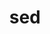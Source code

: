---
title: "sed"
layout: cache
categories: [package, develop]
meta: {"compilers": ["apple-clang@16.0.0", "gcc@10.2.1", "gcc@10.3.0", "gcc@10.5.0", "gcc@11.1.0", "gcc@11.4.0", "gcc@12.4.0", "gcc@13.3.0", "gcc@7.5.0", "gcc@9.4.0", "intel-oneapi-compilers@2024.1.0", "intel-oneapi-compilers@2025.1.0"], "num_specs": 26, "num_specs_by_stack": {"aws-pcluster-neoverse_v1": 2, "aws-pcluster-x86_64_v4": 4, "data-vis-sdk": 2, "developer-tools-aarch64-linux-gnu": 2, "developer-tools-darwin": 2, "developer-tools-manylinux2014": 1, "developer-tools-x86_64_v3-linux-gnu": 2, "e4s": 2, "e4s-cray-sles": 1, "e4s-neoverse-v2": 2, "e4s-neoverse_v1": 1, "e4s-oneapi": 2, "e4s-power": 1, "e4s-rocm-external": 2, "hep": 2, "radiuss": 2, "root": 26}, "oss": ["amzn2", "centos7", "rhel8", "sequoia", "sle_hpc15", "ubuntu18.04", "ubuntu20.04", "ubuntu22.04"], "platforms": ["darwin", "linux"], "stacks": ["aws-pcluster-neoverse_v1", "aws-pcluster-x86_64_v4", "data-vis-sdk", "developer-tools-aarch64-linux-gnu", "developer-tools-darwin", "developer-tools-manylinux2014", "developer-tools-x86_64_v3-linux-gnu", "e4s", "e4s-cray-sles", "e4s-neoverse-v2", "e4s-neoverse_v1", "e4s-oneapi", "e4s-power", "e4s-rocm-external", "hep", "radiuss", "root"], "targets": ["aarch64", "neoverse_v1", "neoverse_v2", "ppc64le", "x86_64_v3", "x86_64_v4"], "versions": ["4.9"]}
spec_details: [{"compiler": "gcc@9.4.0", "hash": "2nfdts6376fumj6x573aretucfz7q7i3", "os": "ubuntu20.04", "platform": "linux", "size": "-", "stacks": ["e4s-power", "root"], "target": "ppc64le", "variants": ["build_system=autotools"], "versions": ["4.9"]}, {"compiler": "intel-oneapi-compilers@2025.1.0", "hash": "3j2whnqntr2nk5nd7jp3rw3wc4uedeth", "os": "ubuntu22.04", "platform": "linux", "size": "-", "stacks": ["e4s-oneapi", "root"], "target": "x86_64_v3", "variants": ["build_system=autotools"], "versions": ["4.9"]}, {"compiler": "intel-oneapi-compilers@2024.1.0", "hash": "4kvk7ilmoffcxec3bl2gooyfulneskcp", "os": "amzn2", "platform": "linux", "size": "-", "stacks": ["aws-pcluster-x86_64_v4", "root"], "target": "x86_64_v4", "variants": ["build_system=autotools"], "versions": ["4.9"]}, {"compiler": "apple-clang@16.0.0", "hash": "53a7qte4brckmzyegvfeammxaazinfvu", "os": "sequoia", "platform": "darwin", "size": "-", "stacks": ["developer-tools-darwin", "root"], "target": "aarch64", "variants": ["build_system=autotools"], "versions": ["4.9"]}, {"compiler": "gcc@10.2.1", "hash": "6awoqwx2akooaxlvcx55ox64nhw7rmnn", "os": "centos7", "platform": "linux", "size": "-", "stacks": ["developer-tools-manylinux2014", "root"], "target": "x86_64_v3", "variants": ["build_system=autotools"], "versions": ["4.9"]}, {"compiler": "gcc@10.5.0", "hash": "agzxdttnmcn3rrqovx2k7hzte2px4y3o", "os": "centos7", "platform": "linux", "size": "-", "stacks": ["developer-tools-x86_64_v3-linux-gnu", "root"], "target": "x86_64_v3", "variants": ["build_system=autotools"], "versions": ["4.9"]}, {"compiler": "gcc@11.4.0", "hash": "c3xah5nstc3l2ohqgw2lxsm24rafz7rl", "os": "ubuntu22.04", "platform": "linux", "size": "-", "stacks": ["e4s", "e4s-rocm-external", "hep", "root"], "target": "x86_64_v3", "variants": ["build_system=autotools"], "versions": ["4.9"]}, {"compiler": "intel-oneapi-compilers@2024.1.0", "hash": "dauc6q24ihm2bbq6vhkocqaocfizn3vp", "os": "amzn2", "platform": "linux", "size": "-", "stacks": ["aws-pcluster-x86_64_v4", "root"], "target": "x86_64_v4", "variants": ["build_system=autotools"], "versions": ["4.9"]}, {"compiler": "gcc@7.5.0", "hash": "ergc3ouwvx744lkjxxekoodyvjtitose", "os": "ubuntu18.04", "platform": "linux", "size": "-", "stacks": ["radiuss", "root"], "target": "x86_64_v3", "variants": ["build_system=autotools"], "versions": ["4.9"]}, {"compiler": "intel-oneapi-compilers@2024.1.0", "hash": "fpgeombqc5ankdc34nfs6eq3qtjfz3vg", "os": "amzn2", "platform": "linux", "size": "-", "stacks": ["aws-pcluster-x86_64_v4", "root"], "target": "x86_64_v4", "variants": ["build_system=autotools"], "versions": ["4.9"]}, {"compiler": "apple-clang@16.0.0", "hash": "fr5jqc4avoofwdygysdtc3n7rr5a64ez", "os": "sequoia", "platform": "darwin", "size": "-", "stacks": ["developer-tools-darwin", "root"], "target": "aarch64", "variants": ["build_system=autotools"], "versions": ["4.9"]}, {"compiler": "intel-oneapi-compilers@2025.1.0", "hash": "gobyagsc35igkijncwca7bosplh5edca", "os": "ubuntu22.04", "platform": "linux", "size": "-", "stacks": ["e4s-oneapi", "root"], "target": "x86_64_v3", "variants": ["build_system=autotools"], "versions": ["4.9"]}, {"compiler": "gcc@13.3.0", "hash": "h2hsyjvqyals3ok4tvxofuldspecz5xe", "os": "rhel8", "platform": "linux", "size": "-", "stacks": ["developer-tools-aarch64-linux-gnu", "root"], "target": "aarch64", "variants": ["build_system=autotools"], "versions": ["4.9"]}, {"compiler": "intel-oneapi-compilers@2024.1.0", "hash": "jzmbulmvwiyvye3ndwf7zncbo7mkg4le", "os": "amzn2", "platform": "linux", "size": "-", "stacks": ["aws-pcluster-x86_64_v4", "root"], "target": "x86_64_v4", "variants": ["build_system=autotools"], "versions": ["4.9"]}, {"compiler": "gcc@10.3.0", "hash": "poguy2dq3r4zwzlcke3sd5keswcboenx", "os": "sle_hpc15", "platform": "linux", "size": "-", "stacks": ["e4s-cray-sles", "root"], "target": "x86_64_v4", "variants": ["build_system=autotools"], "versions": ["4.9"]}, {"compiler": "gcc@11.4.0", "hash": "qlisbv3lnhqmwtfmnsaf6j4iryfkmau3", "os": "ubuntu22.04", "platform": "linux", "size": "-", "stacks": ["e4s-neoverse-v2", "root"], "target": "neoverse_v2", "variants": ["build_system=autotools"], "versions": ["4.9"]}, {"compiler": "gcc@12.4.0", "hash": "qt3irdesustct54pa7b3a4x57ppkuguh", "os": "amzn2", "platform": "linux", "size": "-", "stacks": ["aws-pcluster-neoverse_v1", "root"], "target": "neoverse_v1", "variants": ["build_system=autotools"], "versions": ["4.9"]}, {"compiler": "gcc@11.1.0", "hash": "sgwn5xwnmt7pzwbwbzs2w7atlsmq534d", "os": "ubuntu20.04", "platform": "linux", "size": "-", "stacks": ["data-vis-sdk", "root"], "target": "x86_64_v3", "variants": ["build_system=autotools"], "versions": ["4.9"]}, {"compiler": "gcc@10.5.0", "hash": "skta4nahsxh4bh7fscgf6burrqntzq2x", "os": "centos7", "platform": "linux", "size": "-", "stacks": ["developer-tools-x86_64_v3-linux-gnu", "root"], "target": "x86_64_v3", "variants": ["build_system=autotools"], "versions": ["4.9"]}, {"compiler": "gcc@12.4.0", "hash": "t5yhrnzuyiltx35n3lwumxne65nkpuvg", "os": "amzn2", "platform": "linux", "size": "-", "stacks": ["aws-pcluster-neoverse_v1", "root"], "target": "neoverse_v1", "variants": ["build_system=autotools"], "versions": ["4.9"]}, {"compiler": "gcc@7.5.0", "hash": "u5rsbui5dbkpvkirrxm34vvmx4lh32sp", "os": "ubuntu18.04", "platform": "linux", "size": "-", "stacks": ["radiuss", "root"], "target": "x86_64_v3", "variants": ["build_system=autotools"], "versions": ["4.9"]}, {"compiler": "gcc@11.4.0", "hash": "v2n3yeom5rquwuxlf2bhwpwns2jzkh6e", "os": "ubuntu22.04", "platform": "linux", "size": "-", "stacks": ["e4s-neoverse-v2", "root"], "target": "neoverse_v2", "variants": ["build_system=autotools"], "versions": ["4.9"]}, {"compiler": "gcc@11.1.0", "hash": "vnbt2xxkpexld5xc3zgku7b7wsc2orus", "os": "ubuntu20.04", "platform": "linux", "size": "-", "stacks": ["data-vis-sdk", "root"], "target": "x86_64_v3", "variants": ["build_system=autotools"], "versions": ["4.9"]}, {"compiler": "gcc@11.4.0", "hash": "wmlny3mxhloa56ukoetjvsv43azpketv", "os": "ubuntu22.04", "platform": "linux", "size": "-", "stacks": ["e4s-neoverse_v1", "root"], "target": "neoverse_v1", "variants": ["build_system=autotools"], "versions": ["4.9"]}, {"compiler": "gcc@11.4.0", "hash": "wnlrha2rtro5ggo5nw67644m6e6nxnlw", "os": "ubuntu22.04", "platform": "linux", "size": "-", "stacks": ["e4s", "e4s-rocm-external", "hep", "root"], "target": "x86_64_v3", "variants": ["build_system=autotools"], "versions": ["4.9"]}, {"compiler": "gcc@13.3.0", "hash": "xg4z4gva2g4zy4ajrv5fcnyj5jetwt4i", "os": "rhel8", "platform": "linux", "size": "-", "stacks": ["developer-tools-aarch64-linux-gnu", "root"], "target": "aarch64", "variants": ["build_system=autotools"], "versions": ["4.9"]}]
---